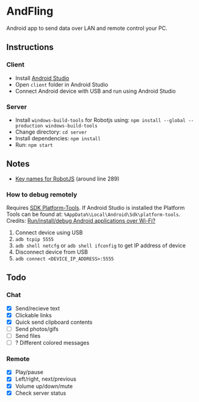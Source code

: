 # AndFling
Android app to send data over LAN and remote control your PC.

## Instructions
### Client
- Install [Android Studio](https://developer.android.com/studio)
- Open `client` folder in Android Studio
- Connect Android device with USB and run using Android Studio

### Server
- Install `windows-build-tools` for Robotjs using: `npm install --global --production windows-build-tools`
- Change directory: `cd server`
- Install dependencies: `npm install`
- Run: `npm start`

## Notes
- [Key names for RobotJS](https://github.com/octalmage/robotjs/blob/master/src/robotjs.cc) (around line 289)

### How to debug remotely
Requires [SDK Platform-Tools](https://developer.android.com/studio/releases/platform-tools). If Android Studio is installed the Platform Tools can be found at: `%AppData%\Local\Android\Sdk\platform-tools`.
Credits: [Run/install/debug Android applications over Wi-Fi?](https://stackoverflow.com/questions/4893953/run-install-debug-android-applications-over-wi-fi)
1. Connect device using USB
2. `adb tcpip 5555`
3. `adb shell netcfg` or `adb shell ifconfig` to get IP address of device
4. Disconnect device from USB
5. `adb connect <DEVICE_IP_ADDRESS>:5555`

## Todo
### Chat
- [x] Send/recieve text
- [x] Clickable links
- [x] Quick send clipboard contents
- [ ] Send photos/gifs
- [ ] Send files
- [ ] ? Different colored messages
### Remote
- [x] Play/pause
- [x] Left/right, next/previous
- [x] Volume up/down/mute
- [x] Check server status
